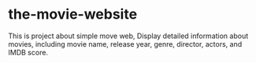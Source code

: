 # the-movie-website
This is project about simple move web, Display detailed information about movies, including movie name, release year, genre, director, actors, and IMDB score.
